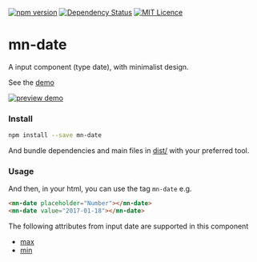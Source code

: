 [![npm version](https://badge.fury.io/js/mn-date.svg)](https://badge.fury.io/js/mn-date)
[![Dependency Status](https://gemnasium.com/badges/github.com/minimalist-components/mn-date.svg)](https://gemnasium.com/github.com/minimalist-components/mn-date)
[![MIT Licence](https://badges.frapsoft.com/os/mit/mit.svg?v=103)](https://opensource.org/licenses/mit-license.php)

# mn-date

A input component (type date), with minimalist design.

See the [demo](https://minimalist-components.github.io/mn-date/)

[![preview demo](https://raw.githubusercontent.com/minimalist-components/mn-date/master/preview.gif)](https://minimalist-components.github.io/mn-date/) 

### Install

```sh
npm install --save mn-date
```

And bundle dependencies and main files in [dist/](https://github.com/minimalist-components/mn-select/tree/master/dist) with your preferred tool.

### Usage

And then, in your html, you can use the tag ```mn-date``` e.g.

```html
<mn-date placeholder="Number"></mn-date>
<mn-date value="2017-01-18"></mn-date>
```

The following attributes from input date are supported in this component

- [max](http://www.w3schools.com/tags/att_input_max.asp)
- [min](http://www.w3schools.com/tags/att_input_min.asp)
